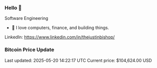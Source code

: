 ### Hello 🤙  

Software Engineering

- 🔭 I love computers, finance, and building things.
  
LinkedIn: https://www.linkedin.com/in/thejustinbishop/  





















































































































































































































































































































### Bitcoin Price Update
Last updated: 2025-05-20 14:22:17 UTC
Current price: $104,624.00 USD

